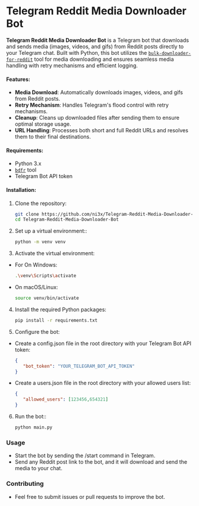 
# Telegram Reddit Media Downloader Bot

**Telegram Reddit Media Downloader Bot** is a Telegram bot that downloads and sends media (images, videos, and gifs) from Reddit posts directly to your Telegram chat. Built with Python, this bot utilizes the [`bulk-downloader-for-reddit`](https://github.com/Serene-Arc/bulk-downloader-for-reddit) tool for media downloading and ensures seamless media handling with retry mechanisms and efficient logging.

#### Features:
- **Media Download**: Automatically downloads images, videos, and gifs from Reddit posts.
- **Retry Mechanism**: Handles Telegram's flood control with retry mechanisms.
- **Cleanup**: Cleans up downloaded files after sending them to ensure optimal storage usage.
- **URL Handling**: Processes both short and full Reddit URLs and resolves them to their final destinations.

#### Requirements:
- Python 3.x
- [`bdfr`](https://github.com/Serene-Arc/bulk-downloader-for-reddit) tool
- Telegram Bot API token

#### Installation:
1. Clone the repository:
   ```bash
   git clone https://github.com/ni3x/Telegram-Reddit-Media-Downloader-Bot.git
   cd Telegram-Reddit-Media-Downloader-Bot
   ```
2. Set up a virtual environment::
   ```bash
   python -m venv venv
   ```
3. Activate the virtual environment:
- For On Windows:
    ```bash
    .\venv\Scripts\activate
    ```
- On macOS/Linux:
    ```bash
    source venv/bin/activate
    ```
4. Install the required Python packages:
   ```bash
   pip install -r requirements.txt
   ```
5. Configure the bot:
- Create a config.json file in the root directory with your Telegram Bot API token:
   ```json
   {
      "bot_token": "YOUR_TELEGRAM_BOT_API_TOKEN"
   } 
   ```
- Create a users.json file in the root directory with your allowed users list:
   ```json
   {
      "allowed_users": [123456,654321]
   } 
   ```
6. Run the bot::
   ```bash
   python main.py
   ```

### Usage
- Start the bot by sending the /start command in Telegram.
- Send any Reddit post link to the bot, and it will download and send the media to your chat.

### Contributing
- Feel free to submit issues or pull requests to improve the bot.
